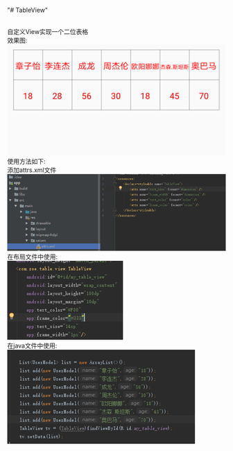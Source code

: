 "# TableView"<br/><br/>

自定义View实现一个二位表格<br/>
效果图:<br/>
<img src='./img/zz.png'/><br/>
使用方法如下:<br/>
添加attrs.xml文件<br/>
<img src='./img/attrs_img.png'/><br/>
在布局文件中使用:<br/>
<img src='./img/src_img.png'/><br/>
在java文件中使用:<br/>
<img src='./img/java_img.png'/><br/>
